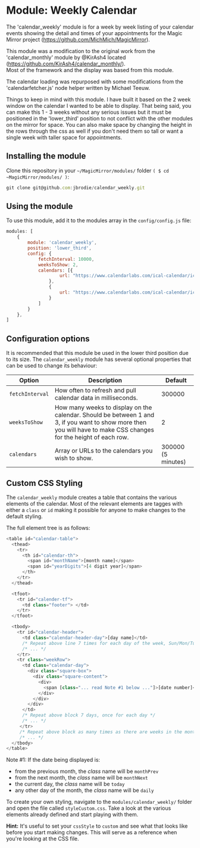 # Module: Weekly Calendar

The 'calendar_weekly' module is for a week by week listing of your calendar events
showing the detail and times of your appointments for the Magic Mirror project
(https://github.com/MichMich/MagicMirror).

This module was a modification to the original work from the 'calendar_monthly'
module by @KirAsh4 located (https://github.com/KirAsh4/calendar_monthly/).  
Most of the framework and the display was based from this module.

The calendar loading was repurposed with some modifications from the 'calendarfetcher.js'
node helper written by Michael Teeuw.

Things to keep in mind with this module.  I have built it based on the 2 week window
on the calendar I wanted to be able to display.  That being said, you can make this
1 - 3 weeks without any serious issues but it must be positioned in the 'lower_third'
position to not conflict with the other modules on the mirror for space.  You can
also make space by changing the height in the rows through the css as well if you
don't need them so tall or want a single week with taller space for appointments.

## Installing the module
Clone this repository in your `~/MagicMirror/modules/` folder `( $ cd ~MagicMirror/modules/ )`:
````javascript
git clone git@github.com:jbrodie/calendar_weekly.git
````

## Using the module
To use this module, add it to the modules array in the `config/config.js` file:
````javascript
modules: [
	{
		module: 'calendar_weekly',
		position: 'lower_third',
		config: {
			fetchInterval: 10000,
			weeksToShow: 2,
			calendars: [{
					url: "https://www.calendarlabs.com/ical-calendar/ics/39/Canada_Holidays.ics"
				},
				{
					url: "https://www.calendarlabs.com/ical-calendar/ics/76/US_Holidays.ics"
				}
			]
		}
	},
]
````

## Configuration options
It is recommended that this module be used in the lower third position due to its size.
The `calendar_weekly` module has several optional properties that can be used to change its behaviour:

<table>
	<thead>
		<tr>
			<th>Option</th>
			<th>Description</th>
			<th>Default</th>
		</tr>
	</thead>
	<tbody>
		<tr>
			<td><code>fetchInterval</code></td>
			<td>How often to refresh and pull calendar data in milliseconds.</td>
			<td>300000</td>
		</tr>
		<tr>
			<td><code>weeksToShow</code></td>
			<td>How many weeks to display on the calendar.  Should be between 1 and 3, if you want to show more then you will have to make CSS changes for the height of each row.</td>
			<td>2</td>
		</tr>
		<tr>
			<td><code>calendars</code></td>
			<td>Array or URLs to the calendars you wish to show.</td>
			<td>300000 (5 minutes)</td>
		</tr>
	</tbody>
</table>

## Custom CSS Styling
The `calendar_weekly` module creates a table that contains the various elements of the calendar. Most of
the relevant elements are tagges with either a <code>class</code> or <code>id</code> making it possible
for anyone to make changes to the default styling.

The full element tree is as follows:
````javascript
<table id="calendar-table">
  <thead>
    <tr>
	  <th id="calendar-th">
	    <span id="monthName">[month name]</span>
		<span id="yearDigits">[4 digit year]</span>
	  </th>
	</tr>
  </thead>

  <tfoot>
    <tr id="calender-tf">
	  <td class="footer"> </td>
	</tr>
  </tfoot>

  <tbody>
    <tr id="calendar-header">
	  <td class="calendar-header-day">[day name]</td>
	  /* Repeat above line 7 times for each day of the week, Sun/Mon/Tue/etc. */
	  /* ... */
	</tr>
	<tr class="weekRow">
	  <td class="calendar-day">
	    <div class="square-box">
		  <div class="square-content">
		    <div>
			  <span [class="... read Note #1 below ..."]>[date number]</span>
			</div>
		  </div>
		</div>
	  </td>
	  /* Repeat above block 7 days, once for each day */
	  /* ... */
	 </tr>
	 /* Repeat above block as many times as there are weeks in the month */
	 /* ... */
  </tbody>
</table>
````

Note #1:
If the date being displayed is:
- from the previous month, the *class* name will be <code>monthPrev</code>
- from the next month, the *class* name will be <code>monthNext</code>
- the current day, the *class* name will be <code>today</code>
- any other day of the month, the *class* name will be <code>daily</code>

To create your own styling, navigate to the `modules/calendar_weekly/` folder and open the file called
<code>styleCustom.css</code>. Take a look at the various elements already defined and start
playing with them.

**Hint:** It's useful to set your <code>cssStyle</code> to <code>custom</code> and see what that
looks like before you start making changes. This will serve as a reference when you're looking at
the CSS file.
